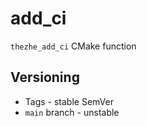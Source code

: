 # add_ci

`thezhe_add_ci` CMake function

## Versioning

- Tags - stable SemVer
- `main` branch - unstable
